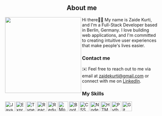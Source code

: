<h2 align="center">About me</h2>

<div>
  <img align="left" width="250" src="https://cdn-icons-png.flaticon.com/512/5986/5986315.png">
  <p>Hi there👋🏻 My name is Zaide Kurti, and I'm a Full-Stack Developer based in Berlin, Germany. I love building web applications, and I'm committed to creating intuitive user experiences that make people's lives easier.</p>
</div>

### Contact me

✉️ Feel free to reach out to me via email at [zaidekurti@gmail.com](mailto:zaidekurti@gmail.com) or connect with me on [LinkedIn](https://www.linkedin.com/in/zaide-kurti-o1920/). 

### My Skills

<img align="left" alt="JavaScript" width="32px" src="https://cdn-icons-png.flaticon.com/512/919/919828.png" />
<img align="left" alt="Express.js" width="32px" src="https://w7.pngwing.com/pngs/925/447/png-transparent-express-js-node-js-javascript-mongodb-node-js-text-trademark-logo.png" />
<img align="left" alt="TypeScript" width="32px" src="https://cdn-icons-png.flaticon.com/512/919/919832.png" />
<img align="left" alt="React" width="32px" src="https://cdn-icons-png.flaticon.com/512/919/919851.png" />
<img align="left" alt="Redux" width="32px" src="https://w1.pngwing.com/pngs/950/73/png-transparent-library-redux-react-javascript-javascript-library-angular-state-software-framework.png" />
<img align="left" alt="MongoDB" width="32px" src="https://w7.pngwing.com/pngs/956/695/png-transparent-mongodb-original-wordmark-logo-icon-thumbnail.png" />
<img align="left" alt="Bootstrap" width="32px" src="https://avatars.githubusercontent.com/u/2918581?s=280&v=4" />
<img align="left" alt="CSS" width="32px" src="https://cdn-icons-png.flaticon.com/512/919/919826.png" />
<img align="left" alt="NodeJS" width="32px" src="https://cdn-icons-png.flaticon.com/512/919/919825.png" />
<img align="left" alt="HTML" width="32px" src="https://cdn-icons-png.flaticon.com/512/919/919827.png" />
<img align="left" alt="Python" width="32px" src="https://cdn-icons-png.flaticon.com/512/919/919852.png" />
<img align="left" alt="Git" width="32px" src="https://camo.githubusercontent.com/fbfcb9e3dc648adc93bef37c718db16c52f617ad055a26de6dc3c21865c3321d/68747470733a2f2f7777772e766563746f726c6f676f2e7a6f6e652f6c6f676f732f6769742d73636d2f6769742d73636d2d69636f6e2e737667"/>

